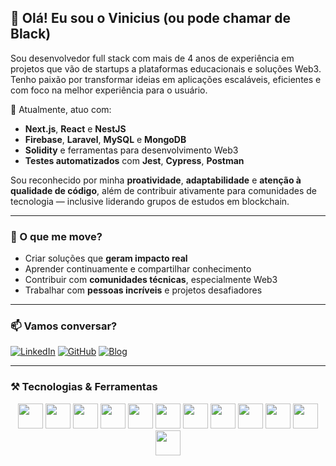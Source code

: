 ## 👋 Olá! Eu sou o Vinicius (ou pode chamar de Black)

Sou desenvolvedor full stack com mais de 4 anos de experiência em projetos que vão de startups a plataformas educacionais e soluções Web3. Tenho paixão por transformar ideias em aplicações escaláveis, eficientes e com foco na melhor experiência para o usuário.

🚀 Atualmente, atuo com:
- **Next.js**, **React** e **NestJS**
- **Firebase**, **Laravel**, **MySQL** e **MongoDB**
- **Solidity** e ferramentas para desenvolvimento Web3
- **Testes automatizados** com **Jest**, **Cypress**, **Postman**

Sou reconhecido por minha **proatividade**, **adaptabilidade** e **atenção à qualidade de código**, além de contribuir ativamente para comunidades de tecnologia — inclusive liderando grupos de estudos em blockchain.

---

### 🧠 O que me move?

- Criar soluções que **geram impacto real**
- Aprender continuamente e compartilhar conhecimento
- Contribuir com **comunidades técnicas**, especialmente Web3
- Trabalhar com **pessoas incríveis** e projetos desafiadores

---

### 📫 Vamos conversar?

[![LinkedIn](https://img.shields.io/badge/-Vinicius%20Santana-blue?style=flat-square&logo=Linkedin&logoColor=white&link=https://linkedin.com/in/viniblack)](https://linkedin.com/in/viniblack)
[![GitHub](https://img.shields.io/badge/-viniblack-181717?style=flat-square&logo=github&logoColor=white&link=https://github.com/viniblack)](https://github.com/viniblack)
[![Blog](https://img.shields.io/badge/-Web3Blog-00BFFF?style=flat-square&logo=hashnode&link=https://www.web3dev.com.br/viniblack)](https://www.web3dev.com.br/viniblack)

---

### ⚒️ Tecnologias & Ferramentas

<div align="center">
  <img src="https://cdn.jsdelivr.net/gh/devicons/devicon/icons/javascript/javascript-original.svg" width="40"/>
  <img src="https://cdn.jsdelivr.net/gh/devicons/devicon/icons/typescript/typescript-original.svg" width="40"/>
  <img src="https://cdn.jsdelivr.net/gh/devicons/devicon/icons/react/react-original.svg" width="40"/>
  <img src="https://cdn.jsdelivr.net/gh/devicons/devicon/icons/nextjs/nextjs-original.svg" width="40"/>
  <img src="https://cdn.jsdelivr.net/gh/devicons/devicon@latest/icons/nestjs/nestjs-original.svg" width="40"/>
  <img src="https://cdn.jsdelivr.net/gh/devicons/devicon/icons/php/php-original.svg" width="40"/>
  <img src="https://cdn.jsdelivr.net/gh/devicons/devicon@latest/icons/laravel/laravel-original.svg" width="40"/>
  <img src="https://cdn.jsdelivr.net/gh/devicons/devicon/icons/mysql/mysql-original.svg" width="40"/>
  <img src="https://cdn.jsdelivr.net/gh/devicons/devicon/icons/firebase/firebase-plain.svg" width="40"/>
  <img src="https://cdn.jsdelivr.net/gh/devicons/devicon/icons/git/git-original.svg" width="40"/>
  <img src="https://cdn.jsdelivr.net/gh/devicons/devicon/icons/solidity/solidity-original.svg" width="40"/>
  <img src="https://cdn.jsdelivr.net/gh/devicons/devicon/icons/linux/linux-original.svg" width="40"/>
</div>

<!--
---
### 📊 Estatísticas GitHub

<p align="center">
  <img height="180em" src="https://github-readme-stats.vercel.app/api?username=viniblack&show_icons=true&theme=algolia&count_private=true"/>
  <img height="180em" src="https://github-readme-stats.vercel.app/api/top-langs/?username=viniblack&layout=compact&theme=algolia"/>
</p>

---
